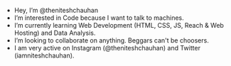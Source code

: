 - Hey, I’m @theniteshchauhan
- I’m interested in Code because I want to talk to machines.
- I’m currently learning Web Development (HTML, CSS, JS, Reach & Web Hosting) and Data Analysis.
- I’m looking to collaborate on anything. Beggars can't be choosers.
- I am very active on Instagram (@theniteshchauhan) and Twitter (iamniteshchauhan).

<!---
theniteshchauhan/theniteshchauhan is a ✨ special ✨ repository because its `README.md` (this file) appears on your GitHub profile.
You can click the Preview link to take a look at your changes.
--->
